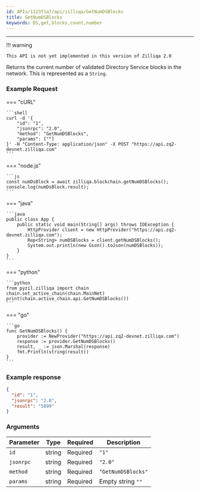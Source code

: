 ```yaml
---
id: APIs/1123f1a7/api/zilliqa/GetNumDSBlocks
title: GetNumDSBlocks
keywords: DS,get,blocks,count,number
---
```


---

!!! warning

    This API is not yet implemented in this version of Zilliqa 2.0

Returns the current number of validated Directory Service blocks in the network. This is represented as a `String`.

### Example Request

=== "cURL"

    ```shell
    curl -d '{
        "id": "1",
        "jsonrpc": "2.0",
        "method": "GetNumDSBlocks",
        "params": [""]
    }' -H "Content-Type: application/json" -X POST "https://api.zq2-devnet.zilliqa.com"
    ```

=== "node.js"

    ```js
    const numDsBlock = await zilliqa.blockchain.getNumDSBlocks();
    console.log(numDsBlock.result);
    ```

=== "java"

    ```java
    public class App {
        public static void main(String[] args) throws IOException {
            HttpProvider client = new HttpProvider("https://api.zq2-devnet.zilliqa.com");
            Rep<String> numDSBlocks = client.getNumDSBlocks();
            System.out.println(new Gson().toJson(numDSBlocks));
        }
    }
    ```

=== "python"

    ```python
    from pyzil.zilliqa import chain
    chain.set_active_chain(chain.MainNet)
    print(chain.active_chain.api.GetNumDSBlocks())
    ```

=== "go"

    ```go
    func GetNumDSBlocks() {
        provider := NewProvider("https://api.zq2-devnet.zilliqa.com")
        response := provider.GetNumDSBlocks()
        result, _ := json.Marshal(response)
        fmt.Println(string(result))
    }
    ```

### Example response

```json
{
  "id": "1",
  "jsonrpc": "2.0",
  "result": "5899"
}
```

### Arguments

| Parameter | Type   | Required | Description        |
| --------- | ------ | -------- | ------------------ |
| `id`      | string | Required | `"1"`              |
| `jsonrpc` | string | Required | `"2.0"`            |
| `method`  | string | Required | `"GetNumDSBlocks"` |
| `params`  | string | Required | Empty string `""`  |
